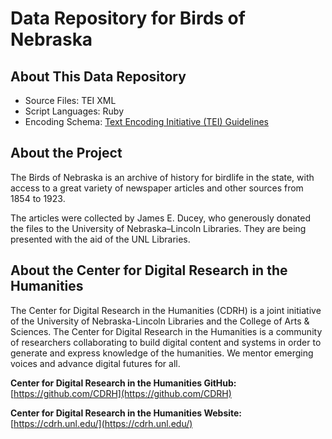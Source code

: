 # Data Repository for Birds of Nebraska

## About This Data Repository

- Source Files: TEI XML
- Script Languages: Ruby
- Encoding Schema: [Text Encoding Initiative (TEI) Guidelines](https://tei-c.org/release/doc/tei-p5-doc/en/html/index.html)

## About the Project

The Birds of Nebraska is an archive of history for birdlife in the state, with access to a great variety of newspaper articles and other sources from 1854 to 1923.

The articles were collected by James E. Ducey, who generously donated the files to the University of Nebraska–Lincoln Libraries. They are being presented with the aid of the UNL Libraries.

## About the Center for Digital Research in the Humanities

The Center for Digital Research in the Humanities (CDRH) is a joint initiative of the University of Nebraska-Lincoln Libraries and the College of Arts & Sciences. The Center for Digital Research in the Humanities is a community of researchers collaborating to build digital content and systems in order to generate and express knowledge of the humanities. We mentor emerging voices and advance digital futures for all.

**Center for Digital Research in the Humanities GitHub:** [https://github.com/CDRH](https://github.com/CDRH)

**Center for Digital Research in the Humanities Website:** [https://cdrh.unl.edu/](https://cdrh.unl.edu/)
